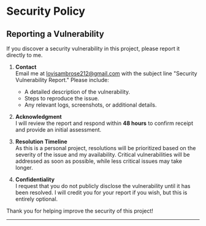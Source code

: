 # Security Policy  

## Reporting a Vulnerability  

If you discover a security vulnerability in this project, please report it directly to me.  

1. **Contact**  
   Email me at [lovisambrose212@gmail.com](mailto:lovisambrose212@gmail.com) with the subject line "Security Vulnerability Report." Please include:  
   - A detailed description of the vulnerability.  
   - Steps to reproduce the issue.  
   - Any relevant logs, screenshots, or additional details.  

2. **Acknowledgment**  
   I will review the report and respond within **48 hours** to confirm receipt and provide an initial assessment.  

3. **Resolution Timeline**  
   As this is a personal project, resolutions will be prioritized based on the severity of the issue and my availability. Critical vulnerabilities will be addressed as soon as possible, while less critical issues may take longer.  

4. **Confidentiality**  
   I request that you do not publicly disclose the vulnerability until it has been resolved. I will credit you for your report if you wish, but this is entirely optional.  

Thank you for helping improve the security of this project!  

---  
